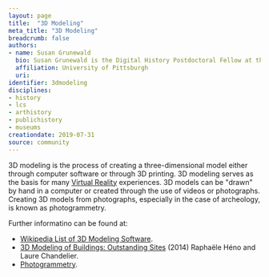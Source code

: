```yaml
---
layout: page
title:  "3D Modeling"
meta_title: "3D Modeling"
breadcrumb: false
authors:
- name: Susan Grunewald
  bio: Susan Grunewald is the Digital History Postdoctoral Fellow at the University of Pittsburgh’s World History Center. She received her PhD from Carnegie Mellon University, where she was a two-time A.W. Mellon Fellow in Digital Humanities. Her research focuses on Soviet history, particularly German prisoners of war in the USSR during and after the Second World War.
  affiliation: University of Pittsburgh
  uri:
identifier: 3dmodeling
disciplines:
- history
- lcs
- arthistory
- publichistory
- museums
creationdate: 2019-07-31
source: community
---
```

3D modeling is the process of creating a three-dimensional model either through computer software or through 3D printing. 3D modeling serves as the basis for many [Virtual Reality](/_topics/VirtualReality.md) experiences. 3D models can be "drawn" by hand in a computer or created through the use of videos or photographs. Creating 3D models from photographs, especially in the case of archeology, is known as photogrammetry.

Further informatino can be found at:
 -  [Wikipedia List of 3D Modeling Software](https://en.wikipedia.org/wiki/List_of_3D_modeling_software).
 -  [3D Modeling of Buildings: Outstanding Sites](https://books.google.com/books?id=pjAWBAAAQBAJ&printsec=frontcover&dq=3d+modeling&hl=en&sa=X&ved=0ahUKEwjhgZze-9_jAhXsw1kKHRBdAVQQ6AEIMDAB#v=onepage&q=3d%20modeling&f=false) (2014) Raphaële Héno and Laure Chandelier.
 -  [Photogrammetry](http://www.photogrammetry.com/).
